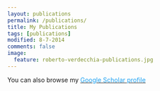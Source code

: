 ```yaml
---
layout: publications
permalink: /publications/
title: My Publications
tags: [publications]
modified: 8-7-2014
comments: false
image:
  feature: roberto-verdecchia-publications.jpg
---
```


You can also browse my <a href="http://scholar.google.es/citations?user=pvO-0xwAAAAJ" target="_blank"><font color="1DA1F2">Google Scholar profile</font></a>
